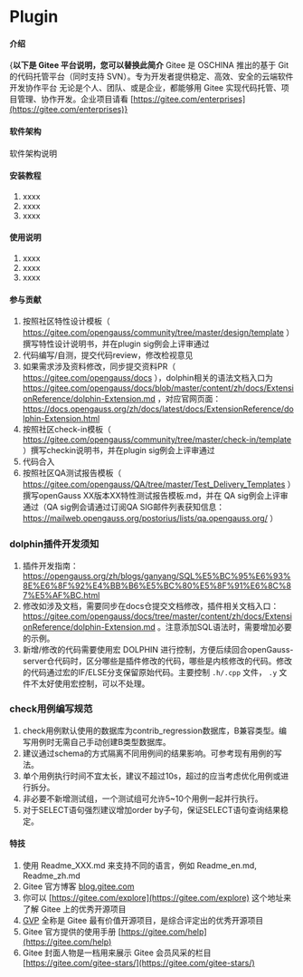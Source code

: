 # Plugin

#### 介绍
{**以下是 Gitee 平台说明，您可以替换此简介**
Gitee 是 OSCHINA 推出的基于 Git 的代码托管平台（同时支持 SVN）。专为开发者提供稳定、高效、安全的云端软件开发协作平台
无论是个人、团队、或是企业，都能够用 Gitee 实现代码托管、项目管理、协作开发。企业项目请看 [https://gitee.com/enterprises](https://gitee.com/enterprises)}

#### 软件架构
软件架构说明


#### 安装教程

1.  xxxx
2.  xxxx
3.  xxxx

#### 使用说明

1.  xxxx
2.  xxxx
3.  xxxx

#### 参与贡献

1.  按照社区特性设计模板（ https://gitee.com/opengauss/community/tree/master/design/template ）撰写特性设计说明书，并在plugin sig例会上评审通过
2.  代码编写/自测，提交代码review，修改检视意见
3.  如果需求涉及资料修改，同步提交资料PR（ https://gitee.com/opengauss/docs ），dolphin相关的语法文档入口为 https://gitee.com/opengauss/docs/blob/master/content/zh/docs/ExtensionReference/dolphin-Extension.md ，对应官网页面： https://docs.opengauss.org/zh/docs/latest/docs/ExtensionReference/dolphin-Extension.html
4.  按照社区check-in模板（ https://gitee.com/opengauss/community/tree/master/check-in/template ）撰写checkin说明书，并在plugin sig例会上评审通过
5.  代码合入
6.  按照社区QA测试报告模板（ https://gitee.com/opengauss/QA/tree/master/Test_Delivery_Templates ）撰写openGauss XX版本XX特性测试报告模板.md，并在 QA sig例会上评审通过（QA sig例会请通过订阅QA SIG邮件列表获知信息： https://mailweb.opengauss.org/postorius/lists/qa.opengauss.org/ ）

### dolphin插件开发须知
1.  插件开发指南： https://opengauss.org/zh/blogs/ganyang/SQL%E5%BC%95%E6%93%8E%E6%8F%92%E4%BB%B6%E5%BC%80%E5%8F%91%E6%8C%87%E5%AF%BC.html
2.  修改如涉及文档，需要同步在docs仓提交文档修改，插件相关文档入口： https://gitee.com/opengauss/docs/tree/master/content/zh/docs/ExtensionReference/dolphin-Extension.md 。注意添加SQL语法时，需要增加必要的示例。
3.  新增/修改的代码需要使用宏 DOLPHIN 进行控制，方便后续回合openGauss-server仓代码时，区分哪些是插件修改的代码，哪些是内核修改的代码。修改的代码通过宏的IF/ELSE分支保留原始代码。主要控制 ```.h/.cpp``` 文件， ```.y``` 文件不太好使用宏控制，可以不处理。

### check用例编写规范
1. check用例默认使用的数据库为contrib_regression数据库，B兼容类型。编写用例时无需自己手动创建B类型数据库。
2. 建议通过schema的方式隔离不同用例间的结果影响。可参考现有用例的写法。
3. 单个用例执行时间不宜太长，建议不超过10s，超过的应当考虑优化用例或进行拆分。
4. 非必要不新增测试组，一个测试组可允许5~10个用例一起并行执行。
5. 对于SELECT语句强烈建议增加order by子句，保证SELECT语句查询结果稳定。

#### 特技

1.  使用 Readme\_XXX.md 来支持不同的语言，例如 Readme\_en.md, Readme\_zh.md
2.  Gitee 官方博客 [blog.gitee.com](https://blog.gitee.com)
3.  你可以 [https://gitee.com/explore](https://gitee.com/explore) 这个地址来了解 Gitee 上的优秀开源项目
4.  [GVP](https://gitee.com/gvp) 全称是 Gitee 最有价值开源项目，是综合评定出的优秀开源项目
5.  Gitee 官方提供的使用手册 [https://gitee.com/help](https://gitee.com/help)
6.  Gitee 封面人物是一档用来展示 Gitee 会员风采的栏目 [https://gitee.com/gitee-stars/](https://gitee.com/gitee-stars/)
